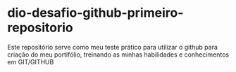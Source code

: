 # dio-desafio-github-primeiro-repositorio
Este repositório serve como meu teste prático para utilizar o github para criação do meu portifólio, treinando as minhas habilidades e conhecimentos em GIT/GITHUB
